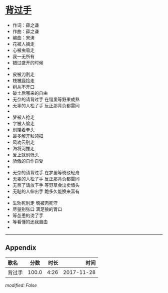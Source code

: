 # [背过手](https://music.163.com/song?id=520458481)

* 作词：薛之谦
* 作曲：薛之谦
* 编曲：宋涛
* 花被人摘走
* 心被虫吸走
* 我一无所有
* 错过盛开的时候
* 
* 皮被刀割走
* 枝被鹿捡走
* 树从不开口
* 破土后哪来的自由
* 无奈的请背过手 在缝里等野果成熟
* 无辜的人松了手 反正那背负都雷同
* 
* 梦被人抢走
* 字被人偷走
* 别攥着拳头
* 最多解开粒领扣
* 风劝云别走
* 海将河推走
* 爱上就别低头
* 骄傲的自作自受
* 
* 无奈的请背过手  在梦里等斑驳轻舟
* 无辜的人松了手  反正那背负都雷同
* 无奈了请放下手  等野草会出卖墙头
* 无耻的人伸出手  跪多久能换来富有
* 
* 生劝死别走 魂被肉死守
* 尽量别张口 满足狼的胃口
* 等怂恿的烫了手
* 等看懂的还我自由
* 


---

## Appendix

|歌名|分数|时长|时间|
|:---|:---:|---:|---:|
|背过手|100.0|4:26|2017-11-28

*modified: False*